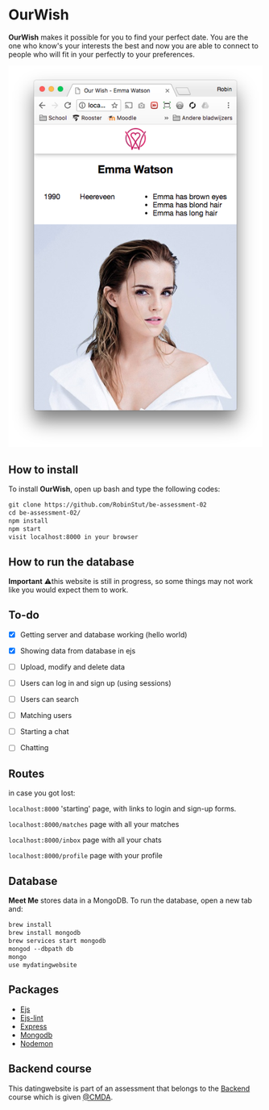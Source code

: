 # OurWish

**OurWish** makes it possible for you to find your perfect date. You are the one who know's your interests the best and now you are able to connect to people who will fit in your perfectly to your preferences.


![screenhot](https://github.com/RobinStut/be-assessment-02/blob/master/static/image/Schermafbeelding%202018-04-10%20om%2012.33.26.png)

## How to install

To install **OurWish**, open up bash and type the following codes: 

```
git clone https://github.com/RobinStut/be-assessment-02
cd be-assessment-02/
npm install
npm start
visit localhost:8000 in your browser
```

## How to run the database

**Important** :warning:this website is still in progress, so some things may not work like you would expect them to work.

## To-do

- [x] Getting server and database working (hello world)
- [x] Showing data from database in ejs
- [ ] Upload, modify and delete data
- [ ] Users can log in and sign up (using sessions)
- [ ] Users can search
- [ ] Matching users
- [ ] Starting a chat
- [ ] Chatting


## Routes
in case you got lost: 

`localhost:8000` 'starting' page, with links to login and sign-up forms.

`localhost:8000/matches` page with all your matches

`localhost:8000/inbox` page with all your chats

`localhost:8000/profile` page with your profile

## Database 

**Meet Me** stores data in a MongoDB. 
To run the database, open a new tab and: 

```
brew install 
brew install mongodb
brew services start mongodb
mongod --dbpath db
mongo
use mydatingwebsite
```

## Packages 

- [Ejs](https://github.com/tj/ejs) 
- [Ejs-lint](https://github.com/RyanZim/EJS-Lint) 
- [Express](https://github.com/expressjs/express) 
- [Mongodb](https://github.com/mongodb/mongo) 
- [Nodemon](https://github.com/remy/nodemon) 

## Backend course

This datingwebsite is part of an assessment that belongs to the [Backend](https://github.com/cmda-be/course-17-18n) course which is given [@CMDA](https://github.com/cmda).













